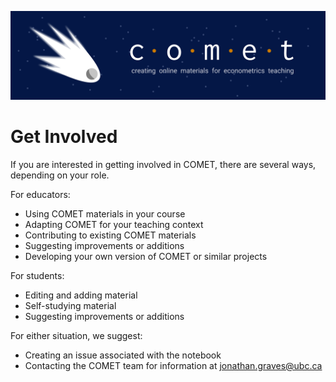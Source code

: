![COMET Banner](../media/banner_1.png)

# Get Involved

If you are interested in getting involved in COMET, there are several ways, depending on your role.

For educators:
* Using COMET materials in your course
* Adapting COMET for your teaching context
* Contributing to existing COMET materials
* Suggesting improvements or additions
* Developing your own version of COMET or similar projects

For students:
* Editing and adding material
* Self-studying material
* Suggesting improvements or additions

For either situation, we suggest:
* Creating an issue associated with the notebook
* Contacting the COMET team for information at jonathan.graves@ubc.ca